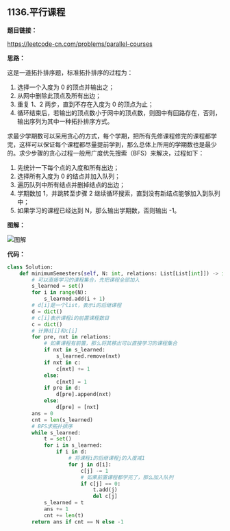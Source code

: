 ## 1136.平行课程

**题目链接：**

https://leetcode-cn.com/problems/parallel-courses

**思路：**

这是一道拓扑排序题，标准拓扑排序的过程为：

1. 选择一个入度为 0 的顶点并输出之；
2. 从网中删除此顶点及所有出边；
3. 重复 1、2 两步，直到不存在入度为 0 的顶点为止；
4. 循环结束后，若输出的顶点数小于网中的顶点数，则图中有回路存在，否则，输出序列为其中一种拓扑排序方式。

求最少学期数可以采用贪心的方式，每个学期，把所有先修课程修完的课程都学完，这样可以保证每个课程都尽量提前学到，那么总体上所用的学期数也是最少的。求少步骤的贪心过程一般用广度优先搜索（BFS）来解决，过程如下：

1. 先统计一下每个点的入度和所有出边；
2. 选择所有入度为 0 的结点并加入队列；
3. 遍历队列中所有结点并删掉结点的出边；
4. 学期数加 1，并跳转至步骤 2 继续循环搜索，直到没有新结点能够加入到队列中；
5. 如果学习的课程已经达到 N，那么输出学期数，否则输出 -1。

**图解：**

![图解](http://qiniu.wenyuetech.cn/1136-1.gif)


**代码：**
```python
class Solution:
    def minimumSemesters(self, N: int, relations: List[List[int]]) -> int:
        # 可以直接学习的课程集合，先把课程全部加入
        s_learned = set()
        for i in range(N):
            s_learned.add(i + 1)
        # d[i]是一个list，表示i的后继课程
        d = dict()
        # c[i]表示课程i的前置课程数目
        c = dict()
        # 计算d[i]和c[i]
        for pre, nxt in relations:
            # 如果课程有前置，那么将其移出可以直接学习的课程集合
            if nxt in s_learned:
                s_learned.remove(nxt)
            if nxt in c:
                c[nxt] += 1
            else:
                c[nxt] = 1
            if pre in d:
                d[pre].append(nxt)
            else:
                d[pre] = [nxt]
        ans = 0
        cnt = len(s_learned)
        # BFS求拓扑排序
        while s_learned:
            t = set()
            for i in s_learned:
                if i in d:
                    # 将课程i的后继课程j的入度减1
                    for j in d[i]:
                        c[j] -= 1
                        # 如果前置课程都学完了，那么加入队列
                        if c[j] == 0:
                            t.add(j)
                            del c[j]
            s_learned = t
            ans += 1
            cnt += len(t)
        return ans if cnt == N else -1
```


